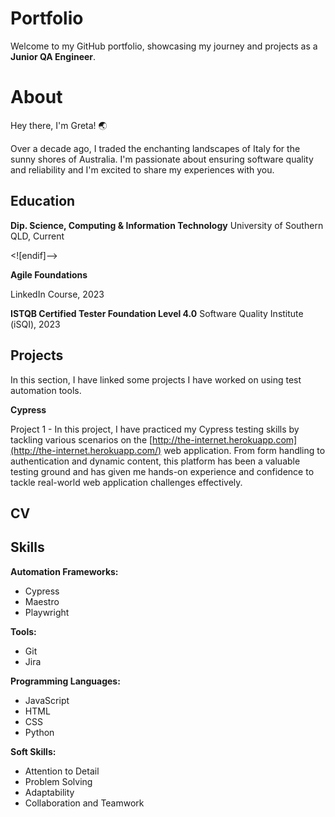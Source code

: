 # Portfolio

Welcome to my GitHub portfolio, showcasing my journey and projects as a **Junior QA Engineer**.

# About

Hey there, I'm Greta! 🌏

Over a decade ago, I traded the enchanting landscapes of Italy for the sunny shores of Australia. I'm passionate about ensuring software quality and reliability and I'm excited to share my experiences with you.

## Education

**Dip. Science, Computing & Information Technology**
University of Southern QLD, Current

<![endif]-->

**Agile Foundations**

LinkedIn Course, 2023

**ISTQB Certified Tester Foundation Level 4.0**
Software Quality Institute (iSQI), 2023

## Projects

In this section, I have linked some projects I have worked on using test automation tools.

**Cypress**

Project 1 - In this project, I have practiced my Cypress testing skills by tackling various scenarios on the [http://the-internet.herokuapp.com](http://the-internet.herokuapp.com/) web application. From form handling to authentication and dynamic content, this platform has been a valuable testing ground and has given me hands-on experience and confidence to tackle real-world web application challenges effectively.

## CV

## Skills

**Automation Frameworks:**

- Cypress
- Maestro
- Playwright

**Tools:**

- Git
- Jira

**Programming Languages:**

- JavaScript
- HTML
- CSS
- Python

**Soft Skills:**

- Attention to Detail
- Problem Solving
- Adaptability
- Collaboration and Teamwork
